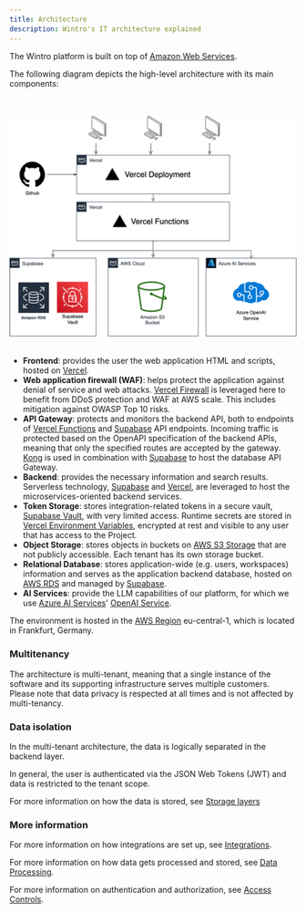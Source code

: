 ```yaml
---
title: Architecture
description: Wintro's IT architecture explained
---
```


The Wintro platform is built on top of [Amazon Web Services](https://aws.amazon.com).

The following diagram depicts the high-level architecture with its main components:

<br/><br/>
![image](/public/architecture.png)
<br/><br/>

*   **Frontend**: provides the user the web application HTML and scripts, hosted on [Vercel](https://vercel.com/).
*   **Web application firewall (WAF)**: helps protect the application against denial of service and web attacks. [Vercel Firewall](https://vercel.com/docs/security/vercel-firewall) is leveraged here to benefit from DDoS protection and WAF at AWS scale. This includes mitigation against OWASP Top 10 risks.
*   **API Gateway**: protects and monitors the backend API, both to endpoints of [Vercel Functions](https://vercel.com/docs/functions) and [Supabase](https://supabase.com/)  API endpoints. Incoming traffic is protected based on the OpenAPI specification of the backend APIs, meaning that only the specified routes are accepted by the gateway. [Kong](https://docs.konghq.com) is used in combination with [Supabase](https://supabase.com) to host the database API Gateway.
*   **Backend**: provides the necessary information and search results. Serverless technology, [Supabase](https://supabase.com/) and [Vercel](https://vercel.com/), are leveraged to host the microservices-oriented backend services.
*   **Token Storage**: stores integration-related tokens in a secure vault, [Supabase Vault](https://supabase.com/docs/guides/database/vault), with very limited access. Runtime secrets are stored in [Vercel Environment Variables](https://vercel.com/docs/projects/environment-variables), encrypted at rest and visible to any user that has access to the Project.
*   **Object Storage**: stores objects in buckets on [AWS S3 Storage](https://aws.amazon.com/s3/) that are not publicly accessible. Each tenant has its own storage bucket.
*   **Relational Database**: stores application-wide (e.g. users, workspaces) information and serves as the application backend database, hosted on [AWS RDS](https://aws.amazon.com/rds/) and managed by [Supabase](https://supabase.com).
*   **AI Services**: provide the LLM capabilities of our platform, for which we use [Azure AI Services](https://azure.microsoft.com/en-us/products/ai-services)' [OpenAI Service](https://azure.microsoft.com/en-us/products/ai-services/openai-service).
<!-- *   **Elasticsearch**: stores the minimal information relevant for search and retrieves the search results for a given search query. [Elastic Cloud](https://www.elastic.co/cloud/) is leveraged for a mananaged Elasticsearch stack. -->

The environment is hosted in the [AWS Region](https://aws.amazon.com/about-aws/global-infrastructure/regions_az/) eu-central-1, which is located in Frankfurt, Germany.

### Multitenancy

The architecture is multi-tenant, meaning that a single instance of the software and its supporting infrastructure serves multiple customers. Please note that data privacy is respected at all times and is not affected by multi-tenancy.

### Data isolation

In the multi-tenant architecture, the data is logically separated in the backend layer.

In general, the user is authenticated via the JSON Web Tokens (JWT) and data is restricted to the tenant scope.

For more information on how the data is stored, see [Storage layers](/security-compliance/data-processing/#storage-layers "Storage Layers")

### More information

For more information on how integrations are set up, see [Integrations](/security-compliance/integrations/ "Integrations").

For more information on how data gets processed and stored, see [Data Processing](/security-compliance/data-processing/ "Data Processing").

For more information on authentication and authorization, see [Access Controls](/security-compliance/access-controls/ "Data Processing").
